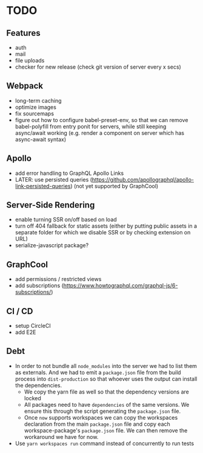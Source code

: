 # TODO

## Features

* auth
* mail
* file uploads
* checker for new release (check git version of server every x secs)

## Webpack

* long-term caching
* optimize images
* fix sourcemaps
* figure out how to configure babel-preset-env, so that we can remove babel-polyfill from entry ponit for servers, while still keeping async/await working (e.g. render a component on server which has async-await syntax)

## Apollo

* add error handling to GraphQL Apollo Links
* LATER: use persisted queries (https://github.com/apollographql/apollo-link-persisted-queries) (not yet supported by GraphCool)

## Server-Side Rendering

* enable turning SSR on/off based on load
* turn off 404 fallback for static assets (either by putting public assets in a separate folder for which we disable SSR or by checking extension on URL)
* serialize-javascript package?

## GraphCool

* add permissions / restricted views
* add subscriptions (https://www.howtographql.com/graphql-js/6-subscriptions/)

## CI / CD

* setup CircleCI
* add E2E

## Debt

* In order to not bundle all `node_modules` into the server we had to list them as externals. And we had to emit a `package.json` file from the build process into `dist-production` so that whoever uses the output can install the dependencies.
  * We copy the yarn file as well so that the dependency versions are locked
  * All packages need to have `dependencies` of the same versions. We ensure this through the script generating the `package.json` file.
  * Once `now` supports workspaces we can copy the workspaces declaration from the main `package.json` file and copy each workspace-package's `package.json` file. We can then remove the workaround we have for now.
* Use `yarn workspaces run` command instead of concurrently to run tests
